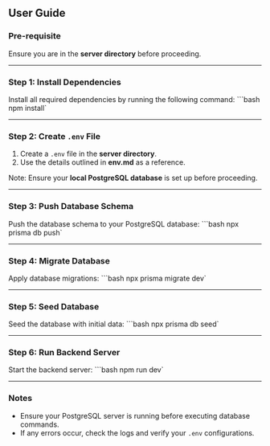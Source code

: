 ## User Guide

### Pre-requisite
Ensure you are in the **server directory** before proceeding.

---

### Step 1: Install Dependencies
Install all required dependencies by running the following command:
```bash npm install`

---

### Step 2: Create `.env` File
1. Create a `.env` file in the **server directory**.
2. Use the details outlined in **env.md** as a reference.

Note: Ensure your **local PostgreSQL database** is set up before proceeding.

---

### Step 3: Push Database Schema
Push the database schema to your PostgreSQL database:
```bash npx prisma db push`

---

### Step 4: Migrate Database
Apply database migrations:
```bash npx prisma migrate dev`

---

### Step 5: Seed Database
Seed the database with initial data:
```bash npx prisma db seed`

---

### Step 6: Run Backend Server
Start the backend server:
```bash npm run dev`

---

### Notes
- Ensure your PostgreSQL server is running before executing database commands.
- If any errors occur, check the logs and verify your `.env` configurations.
